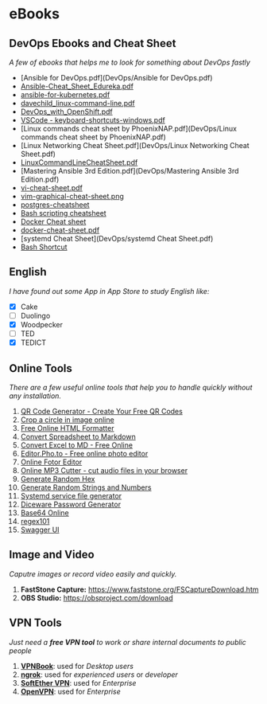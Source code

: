 # eBooks

## DevOps Ebooks and Cheat Sheet
*A few of ebooks that helps me to look for something about DevOps fastly*
* [Ansible for DevOps.pdf](DevOps/Ansible for DevOps.pdf)
* [Ansible-Cheat_Sheet_Edureka.pdf](DevOps/Ansible-Cheat_Sheet_Edureka.pdf)
* [ansible-for-kubernetes.pdf](DevOps/ansible-for-kubernetes.pdf)
* [davechild_linux-command-line.pdf](DevOps/davechild_linux-command-line.pdf)
* [DevOps_with_OpenShift.pdf](DevOps/DevOps_with_OpenShift.pdf)
* [VSCode - keyboard-shortcuts-windows.pdf](DevOps/keyboard-shortcuts-windows.pdf)
* [Linux commands cheat sheet by PhoenixNAP.pdf](DevOps/Linux commands cheat sheet by PhoenixNAP.pdf)
* [Linux Networking Cheat Sheet.pdf](DevOps/Linux Networking Cheat Sheet.pdf)
* [LinuxCommandLineCheatSheet.pdf](DevOps/LinuxCommandLineCheatSheet.pdf)
* [Mastering Ansible 3rd Edition.pdf](DevOps/Mastering Ansible 3rd Edition.pdf)
* [vi-cheat-sheet.pdf](DevOps/vi-cheat-sheet.pdf)
* [vim-graphical-cheat-sheet.png](DevOps/vim-graphical-cheat-sheet.png)
* [postgres-cheatsheet](https://gist.github.com/nhthai2005/bbabd71b275db13dd31abd8ea6dc9b5e)
* [Bash scripting cheatsheet](https://devhints.io/bash)
* [Docker Cheat sheet](https://vishnuch.tech/docker-cheatsheet)
* [docker-cheat-sheet.pdf](DevOps/docker-cheat-sheet.pdf)
* [systemd Cheat Sheet](DevOps/systemd Cheat Sheet.pdf)
* [Bash Shortcut](https://kapeli.com/cheat_sheets/Bash_Shortcuts.docset/Contents/Resources/Documents/index)

## English
*I have found out some App in App Store to study English like:*
* [x] Cake
* [ ] Duolingo
* [x] Woodpecker
* [ ] TED
* [x] TEDICT

## Online Tools
*There are a few useful online tools that help you to handle quickly without any installation.*
1. [QR Code Generator - Create Your Free QR Codes](https://qr-code-generator.com)
2. [Crop a circle in image online](https://crop-circle.imageonline.co/)
3. [Free Online HTML Formatter](https://www.freeformatter.com/html-formatter.html)
4. [Convert Spreadsheet to Markdown](https://tabletomarkdown.com/convert-spreadsheet-to-markdown/)
5. [Convert Excel to MD - Free Online](https://products.aspose.app/cells/conversion/xlsx-to-md)
6. [Editor.Pho.to - Free online photo editor](https://editor.pho.to/edit/)
7. [Online Fotor Editor](https://www.fotor.com/photo-editor-app/editor/frames)
8. [Online MP3 Cutter - cut audio files in your browser](https://www.bearaudiotool.com/)
9. [Generate Random Hex](https://www.browserling.com/tools/random-hex)
10. [Generate Random Strings and Numbers](https://www.browserling.com/tools/random-string)
11. [Systemd service file generator](https://mysystemd.talos.sh/)
12. [Diceware Password Generator](https://diceware.dmuth.org/)
13. [Base64 Online](http://base64online.org/encode/)
14. [regex101](https://regex101.com/)
15. [Swagger UI](https://nhthai2005.github.io/swagger/)

## Image and Video
*Caputre images or record video easily and quickly.*
1. **FastStone Capture:** <https://www.faststone.org/FSCaptureDownload.htm>
2. **OBS Studio:** <https://obsproject.com/download>

## VPN Tools
*Just need a **free VPN tool** to work or share internal documents to public people*
1. [**VPNBook**](https://www.vpnbook.com/): used for *Desktop users*
2. [**ngrok**](https://ngrok.com/): used for *experienced users* or *developer*
3. [**SoftEther VPN**](https://www.softether.org/): used for *Enterprise*
4. [**OpenVPN**](https://hub.docker.com/r/nhthai2005/openvpn): used for *Enterprise*
